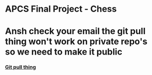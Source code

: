 # APCS Final Project - Chess
# Ansh check your email the git pull thing won't work on private repo's so we need to make it public

### [Git pull thing](https://gist.github.com/PerpetualCreativity/5ff7b37f91704b44a82a27fe180dcb7d)

